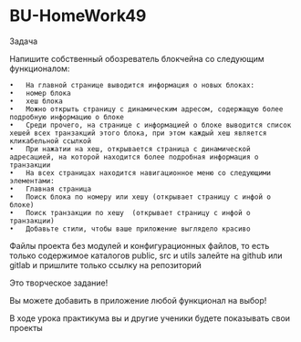 # BU-HomeWork49

Задача 

Напишите собственный обозреватель блокчейна со следующим функционалом:

	•	На главной странице выводится информация о новых блоках:
	•	номер блока
	•	хеш блока
	•	Можно открыть страницу с динамическим адресом, содержащую более подробную информацию о блоке
	•	Среди прочего, на странице с информацией о блоке выводится список хешей всех транзакций этого блока, при этом каждый хеш является кликабельной ссылкой
	•	При нажатии на хеш, открывается страница с динамической адресацией, на которой находится более подробная информация о транзакции
	•	На всех страницах находится навигационное меню со следующими элементами:
	•	Главная страница
	•	Поиск блока по номеру или хешу (открывает страницу с инфой о блоке)
	•	Поиск транзакции по хешу  (открывает страницу с инфой о транзакции)
	•	Добавьте стили, чтобы ваше приложение выглядело красиво

Файлы проекта без модулей и конфигурационных файлов, то есть только содержимое каталогов public, src и utils залейте на github или gitlab и пришлите только ссылку на репозиторий

Это творческое задание!

Вы можете добавить в приложение любой функционал на выбор!

В ходе урока практикума вы и другие ученики будете показывать свои проекты